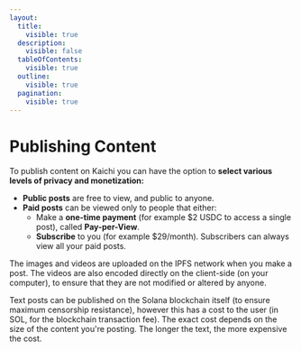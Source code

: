 ```yaml
---
layout:
  title:
    visible: true
  description:
    visible: false
  tableOfContents:
    visible: true
  outline:
    visible: true
  pagination:
    visible: true
---
```


# Publishing Content

To publish content on Kaichi you can have the option to **select various levels of privacy and monetization:**&#x20;

* **Public posts** are free to view, and public to anyone.
* **Paid posts** can be viewed only to people that either:
  * Make a **one-time payment** (for example $2 USDC to access a single post), called **Pay-per-View**.
  * **Subscribe** to you (for example $29/month). Subscribers can always view all your paid posts.

The images and videos are uploaded on the IPFS network when you make a post. The videos are also encoded directly on the client-side (on your computer), to ensure that they are not modified or altered by anyone.

Text posts can be published on the Solana blockchain itself (to ensure maximum censorship resistance), however this has a cost to the user (in SOL, for the blockchain transaction fee). The exact cost depends on the size of the content you're posting. The longer the text, the more expensive the cost.
